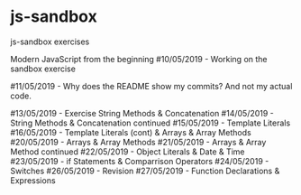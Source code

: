 # js-sandbox
js-sandbox exercises

Modern JavaScript from the beginning
#10/05/2019 - Working on the sandbox exercise


#11/05/2019 - Why does the README show my commits? And not my actual code.

#13/05/2019 - Exercise String Methods & Concatenation
#14/05/2019 - String Methods & Concatenation continued
#15/05/2019 - Template Literals
#16/05/2019 - Template Literals (cont) & Arrays & Array Methods
#20/05/2019 - Arrays & Array Methods
#21/05/2019 - Arrays & Array Method continued
#22/05/2019 - Object Literals & Date & Time
#23/05/2019 - if Statements & Comparrison Operators
#24/05/2019 - Switches
#26/05/2019 - Revision 
#27/05/2019 - Function Declarations & Expressions
